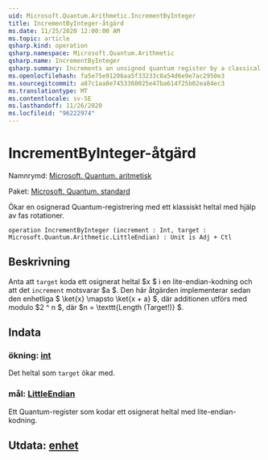 ```yaml
---
uid: Microsoft.Quantum.Arithmetic.IncrementByInteger
title: IncrementByInteger-åtgärd
ms.date: 11/25/2020 12:00:00 AM
ms.topic: article
qsharp.kind: operation
qsharp.namespace: Microsoft.Quantum.Arithmetic
qsharp.name: IncrementByInteger
qsharp.summary: Increments an unsigned quantum register by a classical integer, using phase rotations.
ms.openlocfilehash: fa5e75e91206aa5f33233c8a54d6e9e7ac2950e3
ms.sourcegitcommit: a87c1aa8e7453360025e47ba614f25b02ea84ec3
ms.translationtype: MT
ms.contentlocale: sv-SE
ms.lasthandoff: 11/26/2020
ms.locfileid: "96222974"
---
```

# <a name="incrementbyinteger-operation"></a>IncrementByInteger-åtgärd

Namnrymd: [Microsoft. Quantum. aritmetisk](xref:Microsoft.Quantum.Arithmetic)

Paket: [Microsoft. Quantum. standard](https://nuget.org/packages/Microsoft.Quantum.Standard)


Ökar en osignerad Quantum-registrering med ett klassiskt heltal med hjälp av fas rotationer.

```qsharp
operation IncrementByInteger (increment : Int, target : Microsoft.Quantum.Arithmetic.LittleEndian) : Unit is Adj + Ctl
```


## <a name="description"></a>Beskrivning

Anta att `target` koda ett osignerat heltal $x $ i en lite-endian-kodning och att det `increment` motsvarar $a $.
Den här åtgärden implementerar sedan den enhetliga $ \ket{x} \mapsto \ket{x + a} $, där additionen utförs med modulo $2 ^ n $, där $n = \texttt{Length (Target!)} $.

## <a name="input"></a>Indata

### <a name="increment--int"></a>ökning: [int](xref:microsoft.quantum.lang-ref.int)

Det heltal som `target` ökar med.


### <a name="target--littleendian"></a>mål: [LittleEndian](xref:Microsoft.Quantum.Arithmetic.LittleEndian)

Ett Quantum-register som kodar ett osignerat heltal med lite-endian-kodning.



## <a name="output--unit"></a>Utdata: [enhet](xref:microsoft.quantum.lang-ref.unit)

